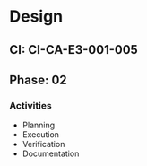# Design

## CI: CI-CA-E3-001-005
## Phase: 02

### Activities
- Planning
- Execution
- Verification
- Documentation
